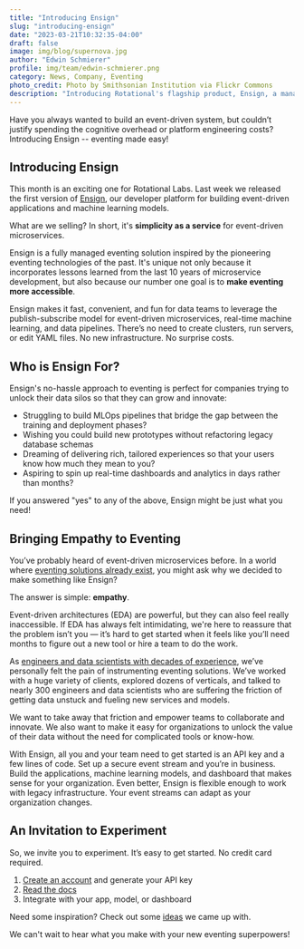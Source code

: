 ```yaml
---
title: "Introducing Ensign"
slug: "introducing-ensign"
date: "2023-03-21T10:32:35-04:00"
draft: false
image: img/blog/supernova.jpg
author: "Edwin Schmierer"
profile: img/team/edwin-schmierer.png
category: News, Company, Eventing
photo_credit: Photo by Smithsonian Institution via Flickr Commons
description: "Introducing Rotational's flagship product, Ensign, a managed eventing tool for data scientists, data engineers, and app developers!"
---
```


Have you always wanted to build an event-driven system, but couldn’t justify spending the cognitive overhead or platform engineering costs? Introducing Ensign -- eventing made easy!

<!--more-->

## Introducing Ensign
This month is an exciting one for Rotational Labs. Last week we released the first version of [Ensign](https://rotational.app), our developer platform for building event-driven applications and machine learning models.

What are we selling? In short, it's **simplicity as a service** for event-driven microservices.

Ensign is a fully managed eventing solution inspired by the pioneering eventing technologies of the past. It's unique not only because it incorporates lessons learned from the last 10 years of microservice development, but also because our number one goal is to **make eventing more accessible**.

Ensign makes it fast, convenient, and fun for data teams to leverage the publish-subscribe model for event-driven microservices, real-time machine learning, and data pipelines. There’s no need to create clusters, run servers, or edit YAML files. No new infrastructure. No surprise costs.

## Who is Ensign For?

Ensign's no-hassle approach to eventing is perfect for companies trying to unlock their data silos so that they can grow and innovate:

 - Struggling to build MLOps pipelines that bridge the gap between the training and deployment phases?
 - Wishing you could build new prototypes without refactoring legacy database schemas
 - Dreaming of delivering rich, tailored experiences so that your users know how much they mean to you?
 - Aspiring to spin up real-time dashboards and analytics in days rather than months?

If you answered "yes" to any of the above, Ensign might be just what you need!

## Bringing Empathy to Eventing
You’ve probably heard of event-driven microservices before. In a world where [eventing solutions already exist](https://rotational.io/blog/eventing-platforms/), you might ask why we decided to make something like Ensign?

The answer is simple: **empathy**.

Event-driven architectures (EDA) are powerful, but they can also feel really inaccessible. If EDA has always felt intimidating, we're here to reassure that the problem isn’t you &mdash; it’s hard to get started when it feels like you’ll need months to figure out a new tool or hire a team to do the work.

As [engineers and data scientists with decades of experience](https://rotational.io/about/), we’ve personally felt the pain of instrumenting eventing solutions. We’ve worked with a huge variety of clients, explored dozens of verticals, and talked to nearly 300 engineers and data scientists who are suffering the friction of getting data unstuck and fueling new services and models.

We want to take away that friction and empower teams to collaborate and innovate. We also want to make it easy for organizations to unlock the value of their data without the need for complicated tools or know-how.

With Ensign, all you and your team need to get started is an API key and a few lines of code. Set up a secure event stream and you’re in business. Build the applications, machine learning models, and dashboard that makes sense for your organization. Even better, Ensign is flexible enough to work with legacy infrastructure. Your event streams can adapt as your organization changes.

## An Invitation to Experiment

So, we invite you to experiment. It’s easy to get started. No credit card required.

1. [Create an account](https://rotational.app/register) and generate your API key
2. [Read the docs](https://ensign.rotational.dev/getting-started/)
3. Integrate with your app, model, or dashboard

Need some inspiration? Check out some [ideas](https://ensign.rotational.dev/examples/) we came up with.

We can't wait to hear what you make with your new eventing superpowers!
